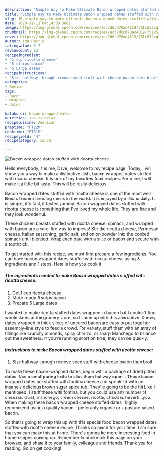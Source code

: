 ```yaml
---
description: "Simple Way to Make Ultimate Bacon wrapped dates stuffed with ricotta cheese"
title: "Simple Way to Make Ultimate Bacon wrapped dates stuffed with ricotta cheese"
slug: 16-simple-way-to-make-ultimate-bacon-wrapped-dates-stuffed-with-ricotta-cheese
date: 2020-11-11T04:14:39.368Z
image: https://img-global.cpcdn.com/recipes/acc7d6cd70ac4819/751x532cq70/bacon-wrapped-dates-stuffed-with-ricotta-cheese-recipe-main-photo.jpg
thumbnail: https://img-global.cpcdn.com/recipes/acc7d6cd70ac4819/751x532cq70/bacon-wrapped-dates-stuffed-with-ricotta-cheese-recipe-main-photo.jpg
cover: https://img-global.cpcdn.com/recipes/acc7d6cd70ac4819/751x532cq70/bacon-wrapped-dates-stuffed-with-ricotta-cheese-recipe-main-photo.jpg
author: Ida Harris
ratingvalue: 3.7
reviewcount: 12
recipeingredient:
- "1 cup ricotta cheese"
- "5 strips bacon"
- "5 Large dates"
recipeinstructions:
- "Size halfway through remove seed stuff with cheese bacon then broil"
categories:
- Recipe
tags:
- bacon
- wrapped
- dates

katakunci: bacon wrapped dates 
nutrition: 286 calories
recipecuisine: American
preptime: "PT22M"
cooktime: "PT31M"
recipeyield: "4"
recipecategory: Lunch

---
```



![Bacon wrapped dates stuffed with ricotta cheese](https://img-global.cpcdn.com/recipes/acc7d6cd70ac4819/751x532cq70/bacon-wrapped-dates-stuffed-with-ricotta-cheese-recipe-main-photo.jpg)

Hello everybody, it is me, Dave, welcome to my recipe page. Today, I will show you a way to make a distinctive dish, bacon wrapped dates stuffed with ricotta cheese. It is one of my favorites food recipes. For mine, I will make it a little bit tasty. This will be really delicious.

Bacon wrapped dates stuffed with ricotta cheese is one of the most well liked of recent trending meals in the world. It is enjoyed by millions daily. It is simple, it's fast, it tastes yummy. Bacon wrapped dates stuffed with ricotta cheese is something that I've loved my whole life. They are fine and they look wonderful.

These chicken breasts stuffed with ricotta cheese, spinach, and wrapped with bacon are a sure-fire way to impress! Stir the ricotta cheese, Parmesan cheese, Italian seasoning, garlic salt, and onion powder into the cooked spinach until blended. Wrap each date with a slice of bacon and secure with a toothpick.


To get started with this recipe, we must first prepare a few ingredients. You can have bacon wrapped dates stuffed with ricotta cheese using 3 ingredients and 1 steps. Here is how you cook it.

<!--inarticleads1-->

##### The ingredients needed to make Bacon wrapped dates stuffed with ricotta cheese:

1. Get 1 cup ricotta cheese
1. Make ready 5 strips bacon
1. Prepare 5 Large dates


I wanted to make ricotta stuffed dates wrapped in bacon but I couldn&#39;t find whole dates at the grocery store, so I came up with this alternative. Chewy dates wrapped in thick slices of uncured bacon are easy to put together assembly-line style to feed a crowd. For variety, stuff them with an array of fillings like crunchy almonds, spicy chorizo, or sharp Manchego to balance out the sweetness. If you&#39;re running short on time, they can be quickly. 

<!--inarticleads2-->

##### Instructions to make Bacon wrapped dates stuffed with ricotta cheese:

1. Size halfway through remove seed stuff with cheese bacon then broil


To make these bacon-wrapped dates, begin with a package of dried pitted dates. Use a small paring knife to slice them halfway open… These bacon wrapped dates are stuffed with fontina cheese and sprinkled with an insanely delicious brown sugar spice rub. They&#39;re going to be the hit Like I mentioned, I stuff these with fontina, but you could use any number of cheeses. Goat, manchego, cream cheese, ricotta, cheddar, havarti…you. When making these bacon wrapped cheese stuffed dates I highly recommend using a quality bacon - preferably organic or a pasture raised bacon. 

So that is going to wrap this up with this special food bacon wrapped dates stuffed with ricotta cheese recipe. Thanks so much for your time. I am sure that you can make this at home. There's gonna be more interesting food in home recipes coming up. Remember to bookmark this page on your browser, and share it to your family, colleague and friends. Thank you for reading. Go on get cooking!
